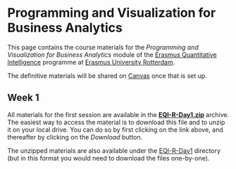 # Programming and Visualization for Business Analytics

This page contains the course materials for the *Programming and Visualization for Business Analytics* module of the [Erasmus Quantitative Intelligence](https://www.eur.nl/eqi/) programme at [Erasmus University Rotterdam](https://www.eur.nl/). 

The definitive materials will be shared on [Canvas](https://canvas.eur.nl/) once that is set up.

## Week 1

All materials for the first session are available in the **[EQI-R-Day1.zip](EQI-R-Day1.zip)** archive. The easiest way to access the material is to download this file and to unzip it on your local drive. You can do so by first clicking on the link above, and thereafter by clicking on the *Download* button.

The unzipped materials are also available under the [EQI-R-Day1](EQI-R-Day1/) directory (but in this format you would need to download the files one-by-one).
